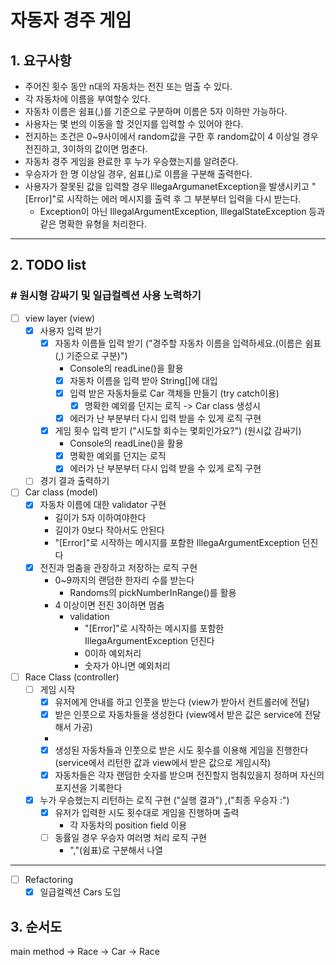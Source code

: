 # 자동자 경주 게임

## 1. 요구사항

- 주어진 횟수 동안 n대의 자동차는 전진 또는 멈출 수 있다.
- 각 자동차에 이름을 부여할수 있다.
- 자동차 이름은 쉼표(,)를 기준으로 구분하며 이름은 5자 이하만 가능하다.
- 사용자는 몇 번의 이동을 할 것인지를 입력할 수 있어야 한다.
- 전지하는 조건은 0~9사이에서 random값을 구한 후 random값이 4 이상일 경우 전진하고, 3이하의 값이면 멈춘다.
- 자동차 경주 게임을 완료한 후 누가 우승했는지를 알려준다.
- 우승자가 한 명 이상일 경우, 쉼표(,)로 이름을 구분해 출력한다.
- 사용자가 잘못된 값을 입력할 경우 IllegaArgumanetException을 발생시키고 "[Error]"로 시작하는 에러 메시지를 출력 후 그 부분부터 입력을 다시 받는다.
    - Exception이 아닌 IllegalArgumentException, IllegalStateException 등과 같은 명확한 유형을 처리한다.

---

## 2. TODO list

### # 원시형 감싸기 및 일급컬렉션 사용 노력하기

- [ ] view layer (view)
    - [x] 사용자 입력 받기
        - [x] 자동차 이름들 입력 받기 ("경주할 자동차 이름을 입력하세요.(이름은 쉼표(,) 기준으로 구분)")
            - Console의 readLine()을 활용
            - [x] 자동차 이름을 입력 받아 String[]에 대입
            - [x] 입력 받은 자동차들로 Car 객체들 만들기 (try catch이용)
                - [x] 명확한 예외를 던지는 로직 -> Car class 생성시
            - [x] 에러가 난 부분부터 다시 입력 받을 수 있게 로직 구현
        - [x] 게임 횟수 입력 받기 ("시도할 회수는 몇회인가요?") (원시값 감싸기)
            - Console의 readLine()을 활용
            - [x] 명확한 예외를 던지는 로직
            - [x] 에러가 난 부분부터 다시 입력 받을 수 있게 로직 구현
    - [ ] 경기 결과 출력하기
- [ ] Car class (model)
    - [x] 자동차 이름에 대한 validator 구현
        - 길이가 5자 이하여야한다
        - 길이가 0보다 작아서도 안된다
        - "[Error]"로 시작하는 메시지를 포함한 IllegaArgumentException 던진다
    - [x] 전진과 멈춤을 관장하고 저장하는 로직 구현
        - 0~9까지의 랜덤한 한자리 수를 받는다
            - Randoms의 pickNumberInRange()를 활용
        - 4 이상이면 전진 3이하면 멈춤
            - validation
                - "[Error]"로 시작하는 메시지를 포함한 IllegaArgumentException 던진다
                - 0이하 예외처리
                - 숫자가 아니면 예외처리
- [ ] Race Class (controller)
    - [ ] 게임 시작
        - [x] 유저에게 안내를 하고 인풋을 받는다 (view가 받아서 컨트롤러에 전달)
        - [x] 받은 인풋으로 자동차들을 생성한다 (view에서 받은 값은 service에 전달해서 가공)
        -
        - [x] 생성된 자동차들과 인풋으로 받은 시도 횟수를 이용해 게임을 진행한다 (service에서 리턴한 값과 view에서 받은 값으로 게임시작)
        - [x] 자동차들은 각자 랜덤한 숫자를 받으며 전진할지 멈춰있을지 정하며 자신의 포지션을 기록한다
    - [x] 누가 우승했는지 리턴하는 로직 구현 ("실행 결과") ,("최종 우승자 :")
        - [x] 유저가 입력한 시도 횟수대로 게임을 진행하며 출력
            - 각 자동차의 position field 이용
        - [ ] 동률일 경우 우승자 여러명 처리 로직 구현
            - ","(쉼표)로 구분해서 나열

---

- [ ] Refactoring
    - [x] 일급컬렉션 Cars 도입

## 3. 순서도

main method -> Race -> Car -> Race
